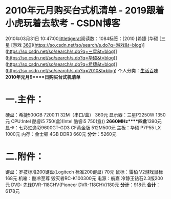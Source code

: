 # 2010年元月购买台式机清单 - 2019跟着小虎玩着去软考 - CSDN博客
2010年03月31日 10:47:00[littletigerat](https://me.csdn.net/littletigerat)阅读数：1084标签：[2010																[希捷																[华硕																[三星																[游戏																[360](https://so.csdn.net/so/search/s.do?q=360&t=blog)](https://so.csdn.net/so/search/s.do?q=游戏&t=blog)](https://so.csdn.net/so/search/s.do?q=三星&t=blog)](https://so.csdn.net/so/search/s.do?q=华硕&t=blog)](https://so.csdn.net/so/search/s.do?q=希捷&t=blog)](https://so.csdn.net/so/search/s.do?q=2010&t=blog)
个人分类：[生活百味](https://blog.csdn.net/littletigerat/article/category/647937)
**2010****年元月****9****日购买台式机清单**
# 一.主件：
硬盘：希捷500GB 7200.11 32M（串口/盒） 360元
显示器：三星P2250W 1350元
CPU:Intel 酷睿i5 750(盒)(Intel 酷睿i5 750(盒)) **2660MHz****四盒**1390元
显卡：七彩虹逸彩9600GT-GD3 CF黄金版 512M500元
主板：华硕 P7P55 LX 1000元
内存：金士顿 4GB DDR3 660元
**分计**：5260元
# 二.附件：
键盘：罗技标准200键盘(Logitech 标准200键盘) 70元
鼠标：雷柏 V2游戏鼠标 168元
机箱：酷冷至尊 毁灭者RC-K100300元
电源：航嘉 冷静王钻石2.3版200元
DVD: 先锋DVR-118CHV(Pioneer DVR-118CHV)180元
**分计**：918元
**合计**：6178元
